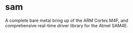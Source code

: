 sam
===

A complete bare metal bring up of the ARM Cortex M4F, and comprehensive real-time driver library for the Atmel SAM4E. 